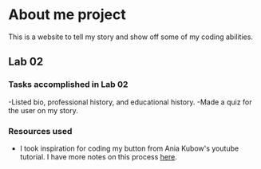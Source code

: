 # About me project

This is a website to tell my story and show off some of my coding abilities.

## Lab 02

### Tasks accomplished in Lab 02

-Listed bio, professional history, and educational history.
-Made a quiz for the user on my story.

### Resources used

- I took inspiration for coding my button from Ania Kubow's youtube tutorial. I have more notes on this process [here](https://dennis-nichols.github.io/yt_group_projects/rps1_notes_dn).
